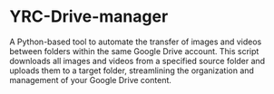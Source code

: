 # YRC-Drive-manager
A Python-based tool to automate the transfer of images and videos between folders within the same Google Drive account. This script downloads all images and videos from a specified source folder and uploads them to a target folder, streamlining the organization and management of your Google Drive content.
